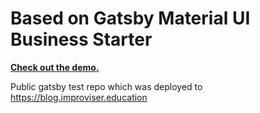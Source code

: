 # Based on Gatsby Material UI Business Starter

**[Check out the demo.](https://bluepeter.github.io/gatsby-material-ui-business-starter/)**

Public gatsby test repo which was deployed to https://blog.improviser.education
